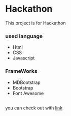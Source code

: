 # Hackathon
This project is for Hackathon
### used language 
- Html
- CSS
- Javascript 
### FrameWorks
- MDBootstrap
- Bootstrap
- Font Awesome
##
you can check out with [link](https://jagrati1213.github.io/ineuron/)
